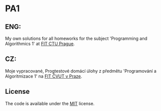 # PA1

## ENG:
My own solutions for all homeworks for the subject 'Programming and Algorithmics 1' at
[FIT CTU Prague](https://fit.cvut.cz/cs).

## CZ:
Moje vypracované, Progtestové domácí úlohy z předmětu 'Programování a Algoritmizace 1' na [FIT ČVUT v Praze](https://fit.cvut.cz/cs).

## License
The code is available under the [MIT](https://github.com/MartinTam/PA1/blob/master/LICENSE) license.

